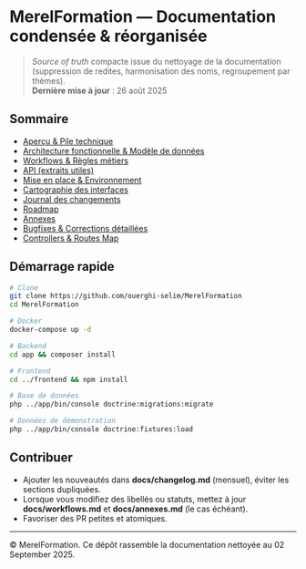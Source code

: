 # MerelFormation — Documentation condensée & réorganisée

> _Source of truth_ compacte issue du nettoyage de la documentation (suppression de redites, harmonisation des noms, regroupement par thèmes).  
> **Dernière mise à jour** : 26 août 2025

## Sommaire
- [Aperçu & Pile technique](docs/overview.md)
- [Architecture fonctionnelle & Modèle de données](docs/architecture.md)
- [Workflows & Règles métiers](docs/workflows.md)
- [API (extraits utiles)](docs/api.md)
- [Mise en place & Environnement](docs/setup.md)
- [Cartographie des interfaces](docs/ui.md)
- [Journal des changements](docs/changelog.md)
- [Roadmap](docs/roadmap.md)
- [Annexes](docs/annexes.md)
- [Bugfixes & Corrections détaillées](docs/bugfixes-details.md)
- [Controllers & Routes Map](docs/controllers-routes.md)

## Démarrage rapide
```bash
# Clone
git clone https://github.com/ouerghi-selim/MerelFormation
cd MerelFormation

# Docker
docker-compose up -d

# Backend
cd app && composer install

# Frontend
cd ../frontend && npm install

# Base de données
php ../app/bin/console doctrine:migrations:migrate

# Données de démonstration
php ../app/bin/console doctrine:fixtures:load
```

## Contribuer
- Ajouter les nouveautés dans **docs/changelog.md** (mensuel), éviter les sections dupliquées.
- Lorsque vous modifiez des libellés ou statuts, mettez à jour **docs/workflows.md** et **docs/annexes.md** (le cas échéant).
- Favoriser des PR petites et atomiques.

---

© MerelFormation. Ce dépôt rassemble la documentation nettoyée au 02 September 2025.